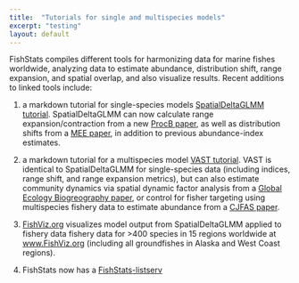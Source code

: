 ```yaml
---
title:  "Tutorials for single and multispecies models"
excerpt: "testing"
layout: default
---
```


FishStats compiles different tools for harmonizing data for marine fishes worldwide, analyzing data to estimate abundance, distribution shift, range expansion, and spatial overlap, and also visualize results.  Recent additions to linked tools include:

1.  a markdown tutorial for single-species models [SpatialDeltaGLMM tutorial](https://github.com/nwfsc-assess/geostatistical_delta-GLMM/blob/master/examples/SpatialDeltaGLMM_example.pdf).  SpatialDeltaGLMM can now calculate range expansion/contraction from a new [ProcB paper](http://rspb.royalsocietypublishing.org/content/283/1840/20161853.abstract), as well as distribution shifts from a [MEE paper](http://onlinelibrary.wiley.com/doi/10.1111/2041-210X.12567/full), in addition to previous abundance-index estimates.

2.  a markdown tutorial for a multispecies model [VAST tutorial](https://github.com/James-Thorson/VAST/blob/master/examples/VAST--multispecies_example.pdf).   VAST is identical to SpatialDeltaGLMM for single-species data (including indices, range shift, and range expansion metrics), but can also estimate community dynamics via spatial dynamic factor analysis from a [Global Ecology Biogreography paper](http://onlinelibrary.wiley.com/doi/10.1111/geb.12464/full), or control for fisher targeting using multispecies fishery data to estimate abundance from a [CJFAS paper](http://www.nrcresearchpress.com/doi/abs/10.1139/cjfas-2015-0598).  

3.  [FishViz.org](http://www.fishviz.org/) visualizes model output from SpatialDeltaGLMM applied to fishery data fishery data for >400 species in 15 regions worldwide at www.FishViz.org (including all groundfishes in Alaska and West Coast regions).  

4.  FishStats now has a [FishStats-listserv](https://groups.google.com/d/forum/fishstats-listserv)  
